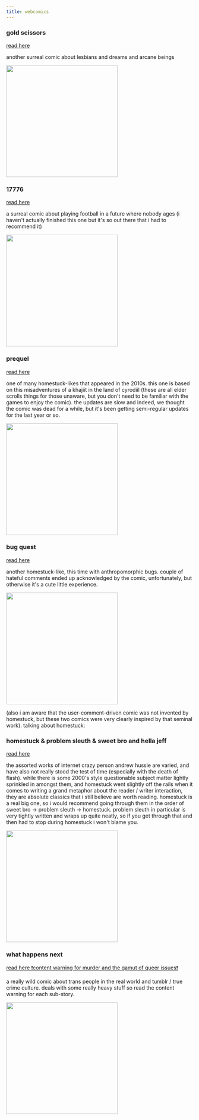 ```yaml
---
title: webcomics
---
```


### gold scissors
[read here](https://goldscissors.thecomicseries.com/comics/first/)

another surreal comic about lesbians and dreams and arcane beings

<a href="https://goldscissors.thecomicseries.com/comics/first/"><img src="https://img.comicfury.com/comics/193/45549a1591421596b73008f11376189.png" height="300px"></a>

### 17776
[read here](https://www.sbnation.com/a/17776-football)

a surreal comic about playing football in a future where nobody ages (i haven't actually finished this one but it's so out there that i had to recommend it) 

<a href="https://www.sbnation.com/a/17776-football"><img src="https://cdn.vox-cdn.com/uploads/chorus_asset/file/8768073/goodmorning2.jpg" height="300px"></a>

### prequel
[read here](https://www.prequeladventure.com/2011/03/prequel-begin/)

one of many homestuck-likes that appeared in the 2010s. this one is based on this misadventures of a khajiit in the land of cyrodiil (these are all elder scrolls things for those unaware, but you don't need to be familiar with the games to enjoy the comic). the updates are slow and indeed, we thought the comic was dead for a while, but it's been getting semi-regular updates for the last year or so.

<a href="https://www.prequeladventure.com/2011/03/prequel-begin/"><img src="https://www.prequeladventure.com/this/shipleave.gif" height="300px"></a>

### bug quest
[read here](https://bug-quest.tumblr.com/post/103002341490)

another homestuck-like, this time with anthropomorphic bugs. couple of hateful comments ended up acknowledged by the comic, unfortunately, but otherwise it's a cute little experience.

<a href="https://bug-quest.tumblr.com/post/103002341490"><img src="https://64.media.tumblr.com/82cbb1a4b85952b23c24b39f6a1ed117/tumblr_ng0rrkvqEi1u41ffqo2_1280.gifv" height="300px"></a>

(also i am aware that the user-comment-driven comic was not invented by homestuck, but these two comics were very clearly inspired by that seminal work). talking about homestuck:

### homestuck & problem sleuth & sweet bro and hella jeff
[read here](https://bambosh.dev/unofficial-homestuck-collection/index.html)

the assorted works of internet crazy person andrew hussie are varied, and have also not really stood the test of time (especially with the death of flash). while there is some 2000's style questionable subject matter lightly sprinkled in amongst them, and homestuck went slightly off the rails when it comes to writing a grand metaphor about the reader / writer interaction, they are absolute classics that i still believe are worth reading. homestuck is a real big one, so i would recommend going through them in the order of sweet bro -> problem sleuth -> homestuck. problem sleuth in particular is very tightly written and wraps up quite neatly, so if you get through that and then had to stop during homestuck i won't blame you.

<a href="https://bambosh.dev/unofficial-homestuck-collection/index.html"><img src="https://www.homestuck.com/storydata/sweet/archive/001.jpg" height="300px"></a>

### what happens next
[read here ❗content warning for murder and the gamut of queer issues❗](https://whathappensnext.webcomic.ws/archive/)

a really wild comic about trans people in the real world and tumblr / true crime culture. deals with some really heavy stuff so read the content warning for each sub-story.

<a href="https://whathappensnext.webcomic.ws/archive/"><img src="https://img.comicfury.com/comics/223/51537a1636508411b68615f61136977.png" height="300px"></a>

